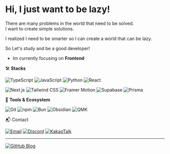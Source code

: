 # Hi, I just want to be lazy!

There are many problems in the world that need to be solved.  
I want to create simple solutions.

I realized I need to be smarter so I can create a world that can be lazy.

So Let's study and be a good developer!

- Im currently focusing on **Frontend**

🛠️ **Stacks**

![TypeScript](https://img.shields.io/badge/TypeScript-3178C6?style=flat&logo=typescript&logoColor=white)
![JavaScript](https://img.shields.io/badge/JavaScript-F7DF1E?style=flat&logo=javascript&logoColor=black)
![Python](https://img.shields.io/badge/Python-3776AB?style=flat&logo=python&logoColor=white)
![React](https://img.shields.io/badge/React-61DAFB?style=flat&logo=react&logoColor=black)

![Next.js](https://img.shields.io/badge/Next.js-000000?style=flat&logo=nextdotjs&logoColor=white)
![Tailwind CSS](https://img.shields.io/badge/Tailwind%20CSS-06B6D4?style=flat&logo=tailwindcss&logoColor=white)
![Framer Motion](https://img.shields.io/badge/Framer%20Motion-0055FF?style=flat&logo=framer&logoColor=white)
![Supabase](https://img.shields.io/badge/Supabase-3D37F9?style=flat&logo=supabase&logoColor=white)
![Prisma](https://img.shields.io/badge/Prisma-1B222D?style=flat&logo=prisma&logoColor=white)

💪 **Tools & Ecosystem**

![Git](https://img.shields.io/badge/Git-F05032?style=flat&logo=git&logoColor=white)
![npm](https://img.shields.io/badge/npm-CB3837?style=flat&logo=npm&logoColor=white)
![Bun](https://img.shields.io/badge/Bun-2C3E50?style=flat&logo=bun&logoColor=white)
![Obsidian](https://img.shields.io/badge/Obsidian-9,000?style=flat&logo=obsidian&logoColor=white)
![QMK](https://img.shields.io/badge/QMK-2C3E50?style=flat&logo=qmk&logoColor=white)

📬 Contact

[![Email](https://img.shields.io/badge/Email-EA4335?style=flat&logo=gmail&logoColor=white)](mailto:your.email@example.com)
[![Discord](https://img.shields.io/badge/Discord-5865F2?style=flat&logo=discord&logoColor=white)](https://discord.gg/your-invite-link)
[![KakaoTalk](https://img.shields.io/badge/KakaoTalk-FFCD00?style=flat&logo=kakaotalk&logoColor=white)](https://open.kakao.com/o/your-group-link)

---

[![GitHub Blog](https://img.shields.io/badge/GitHub%20Blog-181717?style=flat&logo=github&logoColor=white)](https://your-github-username.github.io)
